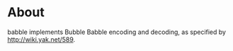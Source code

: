 # About

babble implements Bubble Babble encoding and decoding, as specified
 by http://wiki.yak.net/589.

